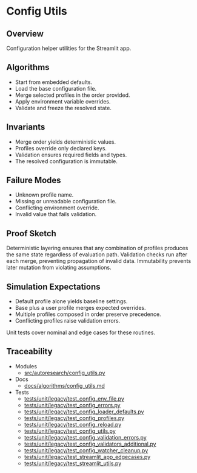 # Config Utils

## Overview

Configuration helper utilities for the Streamlit app.

## Algorithms

- Start from embedded defaults.
- Load the base configuration file.
- Merge selected profiles in the order provided.
- Apply environment variable overrides.
- Validate and freeze the resolved state.

## Invariants

- Merge order yields deterministic values.
- Profiles override only declared keys.
- Validation ensures required fields and types.
- The resolved configuration is immutable.

## Failure Modes

- Unknown profile name.
- Missing or unreadable configuration file.
- Conflicting environment override.
- Invalid value that fails validation.

## Proof Sketch

Deterministic layering ensures that any combination of profiles produces the
same state regardless of evaluation path. Validation checks run after each
merge, preventing propagation of invalid data. Immutability prevents later
mutation from violating assumptions.

## Simulation Expectations

- Default profile alone yields baseline settings.
- Base plus a user profile merges expected overrides.
- Multiple profiles composed in order preserve precedence.
- Conflicting profiles raise validation errors.

Unit tests cover nominal and edge cases for these routines.

## Traceability

- Modules
  - [src/autoresearch/config_utils.py][m1]
- Docs
  - [docs/algorithms/config_utils.md][d1]
- Tests
  - [tests/unit/legacy/test_config_env_file.py][t1]
  - [tests/unit/legacy/test_config_errors.py][t2]
  - [tests/unit/legacy/test_config_loader_defaults.py][t3]
  - [tests/unit/legacy/test_config_profiles.py][t4]
  - [tests/unit/legacy/test_config_reload.py][t5]
  - [tests/unit/legacy/test_config_utils.py][t6]
  - [tests/unit/legacy/test_config_validation_errors.py][t7]
  - [tests/unit/legacy/test_config_validators_additional.py][t8]
  - [tests/unit/legacy/test_config_watcher_cleanup.py][t9]
  - [tests/unit/legacy/test_streamlit_app_edgecases.py][t10]
  - [tests/unit/legacy/test_streamlit_utils.py][t11]

[m1]: ../../src/autoresearch/config_utils.py
[d1]: ../algorithms/config_utils.md
[t1]: ../../tests/unit/legacy/test_config_env_file.py
[t2]: ../../tests/unit/legacy/test_config_errors.py
[t3]: ../../tests/unit/legacy/test_config_loader_defaults.py
[t4]: ../../tests/unit/legacy/test_config_profiles.py
[t5]: ../../tests/unit/legacy/test_config_reload.py
[t6]: ../../tests/unit/legacy/test_config_utils.py
[t7]: ../../tests/unit/legacy/test_config_validation_errors.py
[t8]: ../../tests/unit/legacy/test_config_validators_additional.py
[t9]: ../../tests/unit/legacy/test_config_watcher_cleanup.py
[t10]: ../../tests/unit/legacy/test_streamlit_app_edgecases.py
[t11]: ../../tests/unit/legacy/test_streamlit_utils.py
